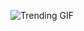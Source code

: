 
<!-- GIF_SECTION -->
![Trending GIF](https://media3.giphy.com/media/v1.Y2lkPThiYjIxNzcybWEyZWRkMnJuemFxODQ5aHB2b292ZGs5aWR2NHJxNm5mZ2s1aGMycyZlcD12MV9naWZzX3NlYXJjaCZjdD1n/LaVp0AyqR5bGsC5Cbm/giphy.gif)
<!-- END_GIF_SECTION -->
